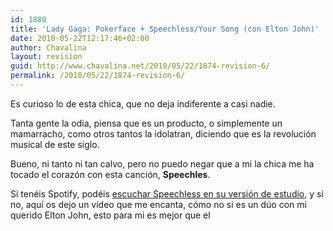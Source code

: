 ```yaml
---
id: 1880
title: 'Lady Gaga: Pokerface + Speechless/Your Song (con Elton John)'
date: 2010-05-22T12:17:46+02:00
author: Chavalina
layout: revision
guid: http://www.chavalina.net/2010/05/22/1874-revision-6/
permalink: /2010/05/22/1874-revision-6/
---
```

Es curioso lo de esta chica, que no deja indiferente a casi nadie.

Tanta gente la odia, piensa que es un producto, o simplemente un mamarracho, como otros tantos la idolatran, diciendo que es la revolución musical de este siglo.

Bueno, ni tanto ni tan calvo, pero no puedo negar que a mi la chica me ha tocado el corazón con esta canción, **Speechles**.

Si tenéis Spotify, podéis <a href="http://open.spotify.com/track/0K6FtVODswtGTXxSeIdZxp" target="_blank">escuchar Speechless en su versión de estudio</a>, y si no, aquí os dejo un vídeo que me encanta, cómo no si es un dúo con mi querido Elton John, esto para mi es mejor que el